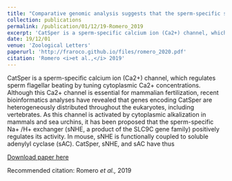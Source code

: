 ```yaml
---
title: "Comparative genomic analysis suggests that the sperm-specific sodium/proton exchanger and soluble adenylyl cyclase are key regulators of CatSper among the Metazoa"
collection: publications
permalink: /publication/01/12/19-Romero_2019
excerpt: 'CatSper is a sperm-specific calcium ion (Ca2+) channel, which regulates sperm flagellar beating by tuning cytoplasmic Ca2+ concentrations. Although this Ca2+ channel is essential for mammalian fertilization, recent bioinformatics analyses have revealed that genes encoding CatSper are heterogeneously distributed throughout the eukaryotes, including vertebrates. As this channel is activated by cytoplasmic alkalization in mammals and sea urchins, it has been proposed that the sperm-specific Na+ /H+ exchanger (sNHE, a product of the SLC9C gene family) positively regulates its activity. In mouse, sNHE is functionally coupled to soluble adenylyl cyclase (sAC). CatSper, sNHE, and sAC have thus'
date: 19/12/01
venue: 'Zoological Letters'
paperurl: 'http://fraroco.github.io/files/romero_2020.pdf'
citation: 'Romero <i>et al.,</i> 2019'
---
```

CatSper is a sperm-specific calcium ion (Ca2+) channel, which regulates sperm flagellar beating by tuning cytoplasmic Ca2+ concentrations. Although this Ca2+ channel is essential for mammalian fertilization, recent bioinformatics analyses have revealed that genes encoding CatSper are heterogeneously distributed throughout the eukaryotes, including vertebrates. As this channel is activated by cytoplasmic alkalization in mammals and sea urchins, it has been proposed that the sperm-specific Na+ /H+ exchanger (sNHE, a product of the SLC9C gene family) positively regulates its activity. In mouse, sNHE is functionally coupled to soluble adenylyl cyclase (sAC). CatSper, sNHE, and sAC have thus

[Download paper here](http://fraroco.github.io/files/romero_2020.pdf)

Recommended citation: Romero <i>et al.,</i> 2019